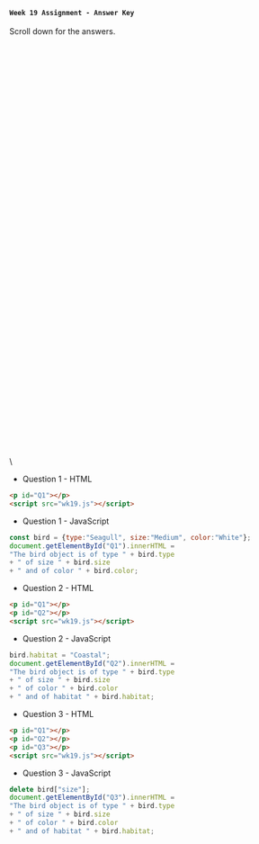 **`Week 19 Assignment - Answer Key`**
\
\
Scroll down for the answers.
\
\
\
\
\
\
\
\
\
\
\
\
\
\
\
\
\
\
\
\
\
\
\
\
\
\
\
\
\
\
\
\
\
\
\
\
\
\
\
\
\
\
\
\
\
\

- Question 1 - HTML
```html
<p id="Q1"></p>
<script src="wk19.js"></script>
```
- Question 1 - JavaScript
```js
const bird = {type:"Seagull", size:"Medium", color:"White"};
document.getElementById("Q1").innerHTML =
"The bird object is of type " + bird.type 
+ " of size " + bird.size 
+ " and of color " + bird.color;
```

- Question 2 - HTML
```html
<p id="Q1"></p>
<p id="Q2"></p>
<script src="wk19.js"></script>  
```
- Question 2 - JavaScript
```js
bird.habitat = "Coastal";
document.getElementById("Q2").innerHTML =
"The bird object is of type " + bird.type 
+ " of size " + bird.size 
+ " of color " + bird.color
+ " and of habitat " + bird.habitat;
```

- Question 3 - HTML
```html
<p id="Q1"></p>
<p id="Q2"></p>
<p id="Q3"></p>
<script src="wk19.js"></script>  
```
- Question 3 - JavaScript
```js
delete bird["size"];
document.getElementById("Q3").innerHTML =
"The bird object is of type " + bird.type 
+ " of size " + bird.size 
+ " of color " + bird.color
+ " and of habitat " + bird.habitat;
```
